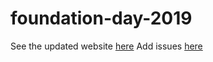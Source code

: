 # foundation-day-2019
See the updated website [here](https://dhruvasambrani.github.io/foundation-day-2019/.)
Add issues [here](https://gitreports.com/issue/DhruvaSambrani/foundation-day-2019)

